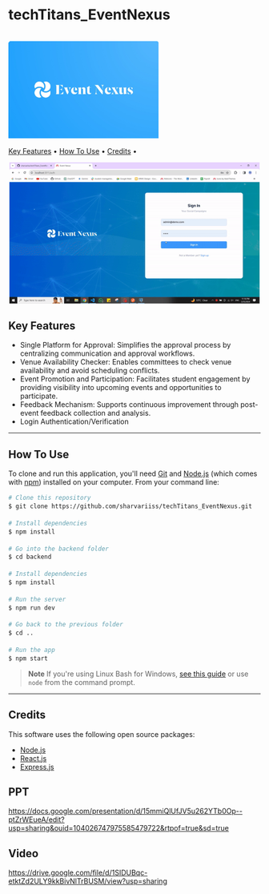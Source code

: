 # techTitans_EventNexus




  <br>
  <img src="https://github.com/sharvariiss/techTitans_EventNexus/blob/dev/event_nexus.jpg" alt="EventNexus" width="300">
  



  <a href="#key-features">Key Features</a> •
  <a href="#how-to-use">How To Use</a> •
  <a href="#credits">Credits</a> •


<center>
<img src="https://github.com/sharvariiss/techTitans_EventNexus/blob/dev/event_nexux_gif.gif" width="500">
</center>

## Key Features

* Single Platform for Approval: Simplifies the approval process by centralizing communication and approval workflows.
* Venue Availability Checker: Enables committees to check venue availability and avoid scheduling conflicts.
* Event Promotion and Participation: Facilitates student engagement by providing visibility into upcoming events and opportunities to participate.
* Feedback Mechanism: Supports continuous improvement through post-event feedback collection and analysis.
* Login Authentication/Verification

---
## How To Use

To clone and run this application, you'll need [Git](https://git-scm.com) and [Node.js](https://nodejs.org/en/download/) (which comes with [npm](http://npmjs.com)) installed on your computer. From your command line:

```bash
# Clone this repository
$ git clone https://github.com/sharvariiss/techTitans_EventNexus.git

# Install dependencies
$ npm install

# Go into the backend folder
$ cd backend

# Install dependencies
$ npm install

# Run the server
$ npm run dev

# Go back to the previous folder
$ cd ..

# Run the app
$ npm start
```

> **Note**
> If you're using Linux Bash for Windows, [see this guide](https://www.howtogeek.com/261575/how-to-run-graphical-linux-desktop-applications-from-windows-10s-bash-shell/) or use `node` from the command prompt.

---

## Credits

This software uses the following open source packages:

- [Node.js](https://nodejs.org/)
- [React.js](https://reactjs.org/)
- [Express.js](https://www.expressjs.org/)

## PPT 
https://docs.google.com/presentation/d/15mmiQlUfJV5u262YTb0Op--ptZrWEueA/edit?usp=sharing&ouid=104026747975585479722&rtpof=true&sd=true

## Video
https://drive.google.com/file/d/1SIDUBqc-etktZd2ULY9kkBivNlTrBUSM/view?usp=sharing






